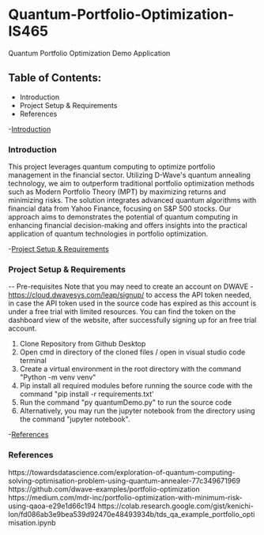 # Quantum-Portfolio-Optimization-IS465
Quantum Portfolio Optimization Demo Application

## Table of Contents:
- Introduction
- Project Setup & Requirements
- References

-[Introduction](#intro)
<h3 id="intro">Introduction</h3>

This project leverages quantum computing to optimize portfolio management in the financial sector. Utilizing D-Wave's quantum annealing technology, we aim to outperform traditional portfolio optimization methods such as Modern Portfolio Theory (MPT) by maximizing returns and minimizing risks. The solution integrates advanced quantum algorithms with financial data from Yahoo Finance, focusing on S&P 500 stocks. Our approach aims to demonstrates the potential of quantum computing in enhancing financial decision-making and offers insights into the practical application of quantum technologies in portfolio optimization.

-[Project Setup & Requirements](#setup)
<h3 id="setup">Project Setup & Requirements</h3>

-- Pre-requisites 
Note that you may need to create an account on DWAVE - https://cloud.dwavesys.com/leap/signup/ to access the API token needed, in case the API token used in the source code has expired as this account is under a free trial with limited resources. You can find the token on the dashboard view of the website, after successfully signing up for an free trial account.

1. Clone Repository from Github Desktop
2. Open cmd in directory of the cloned files / open in visual studio code terminal
3. Create a virtual environment in the root directory with the command "Python -m venv venv"
4. Pip install all required modules before running the source code with the command "pip install -r requirements.txt'
5. Run the command "py quantumDemo.py" to run the source code
6. Alternatively, you may run the jupyter notebook from the directory using the command "jupyter notebook".


-[References](#reference)
<h3 id="reference">References</h3>
https://towardsdatascience.com/exploration-of-quantum-computing-solving-optimisation-problem-using-quantum-annealer-77c349671969
https://github.com/dwave-examples/portfolio-optimization
https://medium.com/mdr-inc/portfolio-optimization-with-minimum-risk-using-qaoa-e29e1d66c194
https://colab.research.google.com/gist/kenichi-lon/fd086ab3e9bea539d92470e48493934b/tds_qa_example_portfolio_optimisation.ipynb
